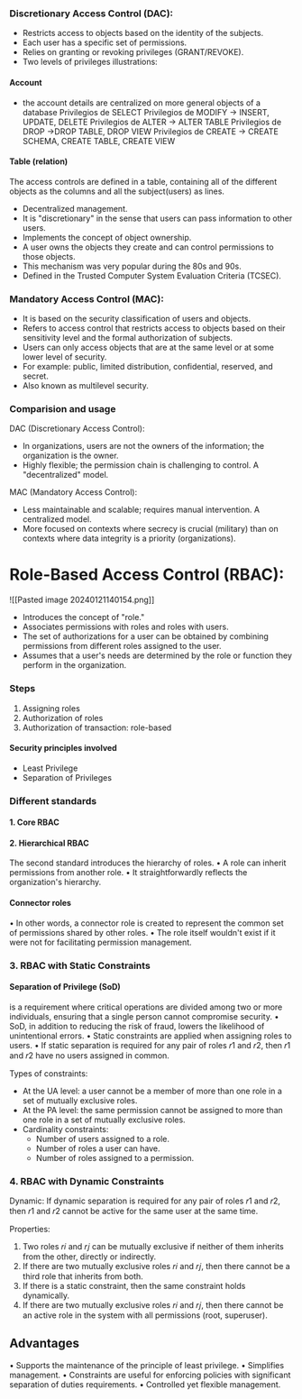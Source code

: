 ### Discretionary Access Control (DAC):
- Restricts access to objects based on the identity of the subjects.
- Each user has a specific set of permissions.
- Relies on granting or revoking privileges (GRANT/REVOKE).
- Two levels of privileges illustrations:
#### Account
- the account details are centralized on more general objects of a database
Privilegios de SELECT
Privilegios de MODIFY -> INSERT, UPDATE, DELETE
Privilegios de ALTER -> ALTER TABLE
Privilegios de DROP ->DROP TABLE, DROP VIEW
Privilegios de CREATE -> CREATE SCHEMA, CREATE TABLE, CREATE VIEW

#### Table (relation)
The access controls are defined in a table, containing all of the different objects as the columns and all the subject(users) as lines. 
- Decentralized management.
- It is "discretionary" in the sense that users can pass information to other users.
- Implements the concept of object ownership.
- A user owns the objects they create and can control permissions to those objects.
- This mechanism was very popular during the 80s and 90s.
- Defined in the Trusted Computer System Evaluation Criteria (TCSEC).



### Mandatory Access Control (MAC):
  - It is based on the security classification of users and objects.
  - Refers to access control that restricts access to objects based on their sensitivity level and the formal authorization of subjects.
  - Users can only access objects that are at the same level or at some lower level of security.
  - For example: public, limited distribution, confidential, reserved, and secret.
  - Also known as multilevel security.
  

### Comparision and usage
DAC (Discretionary Access Control):

- In organizations, users are not the owners of the information; the organization is the owner.
- Highly flexible; the permission chain is challenging to control. A "decentralized" model.

MAC (Mandatory Access Control):

- Less maintainable and scalable; requires manual intervention. A centralized model.
- More focused on contexts where secrecy is crucial (military) than on contexts where data integrity is a priority (organizations).



# Role-Based Access Control (RBAC):
![[Pasted image 20240121140154.png]]
  - Introduces the concept of "role."
  - Associates permissions with roles and roles with users.
  - The set of authorizations for a user can be obtained by combining permissions from different roles assigned to the user.
  - Assumes that a user's needs are determined by the role or function they perform in the organization.

### Steps
1. Assigning roles
2. Authorization of roles
3. Authorization of transaction: role-based


#### Security principles involved
- Least Privilege
- Separation of Privileges

### Different standards
#### 1. Core RBAC
#### 2. Hierarchical RBAC
The second standard introduces the hierarchy of roles.
	• A role can inherit permissions from another role.
	• It straightforwardly reflects the organization's hierarchy.
#### Connector roles
• In other words, a connector role is created to represent the common set of permissions shared by other roles. 
• The role itself wouldn't exist if it were not for facilitating permission management.

### 3. RBAC with Static Constraints
#### Separation of Privilege (SoD)
is a requirement where critical operations are divided among two or more individuals, ensuring that a single person cannot compromise security.
• SoD, in addition to reducing the risk of fraud, lowers the likelihood of unintentional errors.
• Static constraints are applied when assigning roles to users.
• If static separation is required for any pair of roles 𝑟1 and 𝑟2, then 𝑟1 and 𝑟2 have no users assigned in common.


Types of constraints:
- At the UA level: a user cannot be a member of more than one role in a set of mutually exclusive roles.
- At the PA level: the same permission cannot be assigned to more than one role in a set of mutually exclusive roles.
- Cardinality constraints:
  - Number of users assigned to a role.
  - Number of roles a user can have.
  - Number of roles assigned to a permission.

### 4. RBAC with Dynamic Constraints
Dynamic: If dynamic separation is required for any pair of roles 𝑟1 and 𝑟2, then 𝑟1 and 𝑟2 cannot be active for the same user at the same time.


Properties:
1. Two roles 𝑟𝑖 and 𝑟𝑗 can be mutually exclusive if neither of them inherits from the other, directly or indirectly.
2. If there are two mutually exclusive roles 𝑟𝑖 and 𝑟𝑗, then there cannot be a third role that inherits from both.
3. If there is a static constraint, then the same constraint holds dynamically.
4. If there are two mutually exclusive roles 𝑟𝑖 and 𝑟𝑗, then there cannot be an active role in the system with all permissions (root, superuser).

## Advantages
• Supports the maintenance of the principle of least privilege.
• Simplifies management.
• Constraints are useful for enforcing policies with significant separation of duties requirements.
• Controlled yet flexible management.